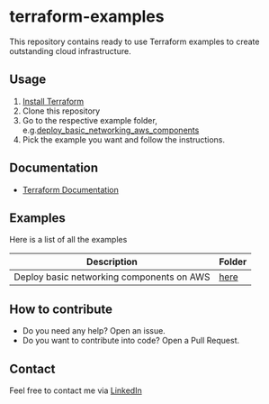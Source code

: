 # terraform-examples

This repository contains ready to use Terraform examples to create outstanding cloud infrastructure. 

## Usage

1. [Install Terraform](https://learn.hashicorp.com/tutorials/terraform/install-cli)
2. Clone this repository
3. Go to the respective example folder, e.g.[deploy_basic_networking_aws_components](aws/deploy_basic_networking_aws_components)
4. Pick the example you want and follow the instructions.

## Documentation

* [Terraform Documentation](https://developer.hashicorp.com/terraform/docs)

## Examples

Here is a list of all the examples

| Description                                                                                     | Folder                                                              |
|-------------------------------------------------------------------------------------------------|---------------------------------------------------------------------|
| Deploy basic networking components on AWS                      | [here](/aws/deploy_basic_networking_aws_components)               |
                                                                

## How to contribute

* Do you need any help? Open an issue.
* Do you want to contribute into code? Open a Pull Request.

## Contact

Feel free to contact me via [LinkedIn](https://www.linkedin.com/in/somnathpawar/)
